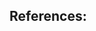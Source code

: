 ## References:

[^1]: X. Lei & J. Li, A non-oscillatory energy-splitting method for the computation of compressible multi-fluid flows, *Phys. Fluids* 30.4: 040906, 2018.
